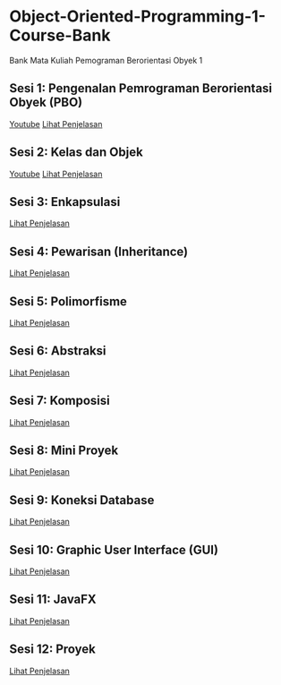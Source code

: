 # Object-Oriented-Programming-1-Course-Bank
Bank Mata Kuliah Pemograman Berorientasi Obyek 1

## Sesi 1: Pengenalan Pemrograman Berorientasi Obyek (PBO)
<a href="https://youtu.be/QBKUT6EZjzM?si=LajfqIkGYCgKBjA4">Youtube</a>
<a href="https://github.com/Muhammad-Ikhwan-Fathulloh/Object-Oriented-Programming-1-Course-Bank/tree/main/Introduction">Lihat Penjelasan</a>

## Sesi 2: Kelas dan Objek
<a href="https://youtu.be/hWuVshzyrUg?si=UOglRUyxEMv9RQBk">Youtube</a>
<a href="https://github.com/Muhammad-Ikhwan-Fathulloh/Object-Oriented-Programming-1-Course-Bank/tree/main/ClassAndObject">Lihat Penjelasan</a>

## Sesi 3: Enkapsulasi
<a href="https://github.com/Muhammad-Ikhwan-Fathulloh/Object-Oriented-Programming-1-Course-Bank/tree/main/Encapsulation">Lihat Penjelasan</a>

## Sesi 4: Pewarisan (Inheritance)
<a href="https://github.com/Muhammad-Ikhwan-Fathulloh/Object-Oriented-Programming-1-Course-Bank/tree/main/Inheritance">Lihat Penjelasan</a>

## Sesi 5: Polimorfisme
<a href="https://github.com/Muhammad-Ikhwan-Fathulloh/Object-Oriented-Programming-1-Course-Bank/tree/main/Polimorfisme">Lihat Penjelasan</a>

## Sesi 6: Abstraksi
<a href="https://github.com/Muhammad-Ikhwan-Fathulloh/Object-Oriented-Programming-1-Course-Bank/tree/main/Abstract">Lihat Penjelasan</a>

## Sesi 7: Komposisi
<a href="https://github.com/Muhammad-Ikhwan-Fathulloh/Object-Oriented-Programming-1-Course-Bank/tree/main/Composition">Lihat Penjelasan</a>

## Sesi 8: Mini Proyek
<a href="https://github.com/Muhammad-Ikhwan-Fathulloh/Object-Oriented-Programming-1-Course-Bank/tree/main/MiniProject">Lihat Penjelasan</a>

## Sesi 9: Koneksi Database
<a href="">Lihat Penjelasan</a>

## Sesi 10: Graphic User Interface (GUI)
<a href="">Lihat Penjelasan</a>

## Sesi 11: JavaFX
<a href="">Lihat Penjelasan</a>

## Sesi 12: Proyek
<a href="">Lihat Penjelasan</a>
